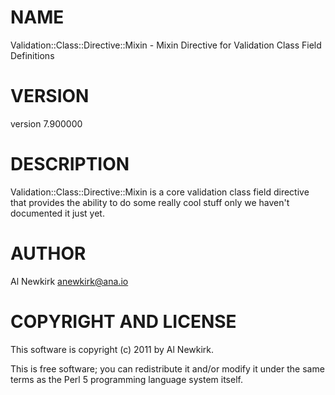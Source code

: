 # NAME

Validation::Class::Directive::Mixin - Mixin Directive for Validation Class Field Definitions

# VERSION

version 7.900000

# DESCRIPTION

Validation::Class::Directive::Mixin is a core validation class field directive
that provides the ability to do some really cool stuff only we haven't
documented it just yet.

# AUTHOR

Al Newkirk <anewkirk@ana.io>

# COPYRIGHT AND LICENSE

This software is copyright (c) 2011 by Al Newkirk.

This is free software; you can redistribute it and/or modify it under
the same terms as the Perl 5 programming language system itself.

